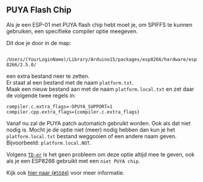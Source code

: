 ## PUYA Flash Chip 
Als je een ESP-01 met PUYA flash chip hebt moet je, om SPIFFS
te kunnen gebruiken, een specifieke compiler optie meegeven.

Dit doe je door in de map:

` /Users/(YourLoginName)/Library/Arduino15/packages/esp8266/hardware/esp8266/2.5.0/`

een extra bestand neer te zetten.  
Er staat al een bestand met de naam `platform.txt`.   
Maak een nieuw bestand aan met de naam `platform.local.txt` en
zet daar de volgende twee regels in:
```
compiler.c.extra_flags=-DPUYA_SUPPORT=1
compiler.cpp.extra_flags={compiler.c.extra_flags}

```
Vanaf nu zal de PUYA patch automatich gebruikt worden. Ook als dat niet nodig is.
Mocht je de optie niet (meer) nodig hebben dan kun je het `platform.local.txt`
bestand weggooien of een andere naam geven. Bijvoorbeeld: `platform.local.NOT`.

Volgens 
<a href="https://github.com/esp8266/Arduino/pull/5504#issuecomment-490131482" target="_blank">
`TD-er`</a>
 is het geen probleem om deze optie altijd mee te geven, ook als je
een ESP8266 gebruikt met een `niet PUYA chip`.

Kijk ook
 <a href="https://github.com/esp8266/Arduino/pull/5504#issuecomment-490097913" target="_blank">
hier naar (`#5504`)</a> voor meer informatie.

